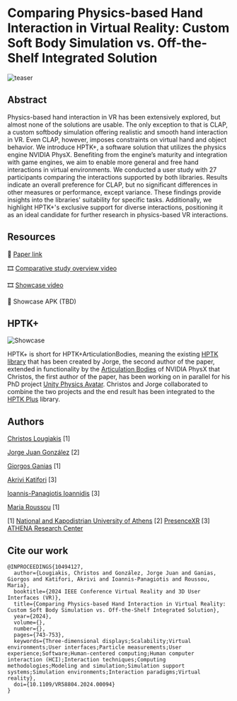 # Comparing Physics-based Hand Interaction in Virtual Reality: Custom Soft Body Simulation vs. Off-the-Shelf Integrated Solution

![teaser](https://github.com/louspawn/VR-physics-based-hand-interaction-comparison/assets/41284921/131415f4-42e9-4fce-a0e6-992448f137bf)

## Abstract
Physics-based hand interaction in VR has been extensively explored, but almost none of the solutions are usable. The only exception to that is CLAP, a custom softbody simulation offering realistic and smooth hand interaction in VR. Even CLAP, however, imposes constraints on virtual hand and object behavior. We introduce HPTK+, a software solution that utilizes the physics engine NVIDIA PhysX. Benefiting from the engine’s maturity and integration with game engines, we aim to enable more general and free hand interactions in virtual environments. We conducted a user study with 27 participants comparing the interactions supported by both libraries. Results indicate an overall preference for CLAP, but no significant differences in other measures or performance, except variance. These findings provide insights into the libraries' suitability for specific tasks. Additionally, we highlight HPTK+'s exclusive support for diverse interactions, positioning it as an ideal candidate for further research in physics-based VR interactions.

## Resources

📰 [Paper link](https://ieeexplore.ieee.org/document/10494127)

🎞️ [Comparative study overview video](https://youtu.be/CYSmvZRWVzk)

🎞️ [Showcase video](https://youtu.be/NAQ02zyXUaE)

🥽 Showcase APK (TBD)

## HPTK+

![Showcase](https://github.com/louspawn/VR-physics-based-hand-interaction-comparison/assets/41284921/055ef58c-0fcc-4d77-aea3-f738bb601d78)

HPTK+ is short for HPTK+ArticulationBodies, meaning the existing [HPTK library](https://github.com/jorgejgnz/HPTK) that has been created by Jorge, the second author of the paper, extended in functionality by the [Articulation Bodies](https://docs.unity3d.com/Manual/class-ArticulationBody.html) of NVIDIA PhysX that Christos, the first author of the paper, has been working on in parallel for his PhD project [Unity Physics Avatar](https://github.com/DI-UOA-RealityLab/Unity.Physics.Avatar). Christos and Jorge collaborated to combine the two projects and the end result has been integrated to the [HPTK Plus](https://github.com/louspawn/HPTK-Plus/tree/master) library.

## Authors

[​Christos Lougiakis](http://users.uoa.gr/~chrislou/) [1]

[Jorge Juan González](https://www.linkedin.com/in/jorgejgnz/) [2]

[Giorgos Ganias](https://www.linkedin.com/in/giorgos-ganias-801928164/) [1]

[Akrivi Katifori](https://www.linkedin.com/in/akrivi-katifori-34852818a/) [3]

[Ioannis-Panagiotis Ioannidis](https://www.linkedin.com/in/ioannis-ioannidis-a85a0a271/) [3]

[Maria Roussou](https://www.di.uoa.gr/en/staff/45) [1]


[1] [National and Kapodistrian University of Athens](https://en.uoa.gr/) [2] [PresenceXR](https://pxr.es/) [3] [ATHENA Research Center](https://www.athenarc.gr/en/home)

## Cite our work

```
@INPROCEEDINGS{10494127,
  author={Lougiakis, Christos and González, Jorge Juan and Ganias, Giorgos and Katifori, Akrivi and Ioannis-Panagiotis and Roussou, Maria},
  booktitle={2024 IEEE Conference Virtual Reality and 3D User Interfaces (VR)}, 
  title={Comparing Physics-based Hand Interaction in Virtual Reality: Custom Soft Body Simulation vs. Off-the-Shelf Integrated Solution}, 
  year={2024},
  volume={},
  number={},
  pages={743-753},
  keywords={Three-dimensional displays;Scalability;Virtual environments;User interfaces;Particle measurements;User experience;Software;Human-centered computing;Human computer interaction (HCI);Interaction techniques;Computing methodologies;Modeling and simulation;Simulation support systems;Simulation environments;Interaction paradigms;Virtual reality},
  doi={10.1109/VR58804.2024.00094}
}
```
